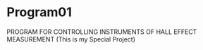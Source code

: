 # Program01

PROGRAM FOR CONTROLLING INSTRUMENTS OF HALL EFFECT MEASUREMENT
(This is my Special Project)
